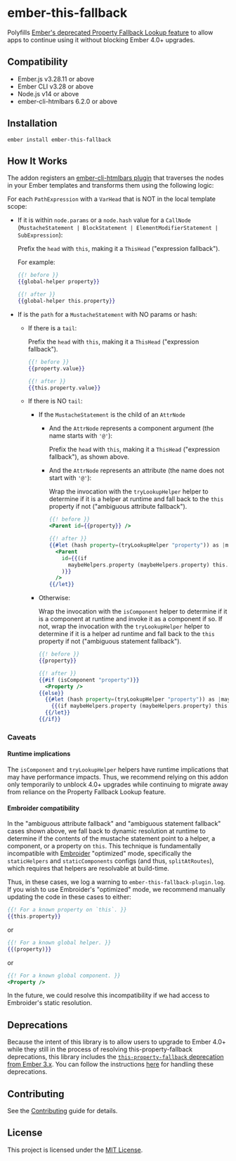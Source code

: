 # ember-this-fallback

Polyfills [Ember's deprecated Property Fallback Lookup feature](https://deprecations.emberjs.com/v3.x/#toc_this-property-fallback) to allow apps to continue using it without blocking Ember 4.0+ upgrades.

## Compatibility

- Ember.js v3.28.11 or above
- Ember CLI v3.28 or above
- Node.js v14 or above
- ember-cli-htmlbars 6.2.0 or above

## Installation

```shell
ember install ember-this-fallback
```

## How It Works

The addon registers an [ember-cli-htmlbars plugin](https://github.com/ember-cli/ember-cli-htmlbars#adding-custom-plugins) that traverses the nodes in your Ember templates and transforms them using the following logic:

For each `PathExpression` with a `VarHead` that is NOT in the local template scope:

- If it is within `node.params` or a `node.hash` value for a `CallNode` (`MustacheStatement | BlockStatement | ElementModifierStatement | SubExpression`):

  Prefix the `head` with `this`, making it a `ThisHead` ("expression fallback").

  For example:

  ```hbs
  {{! before }}
  {{global-helper property}}

  {{! after }}
  {{global-helper this.property}}
  ```

- If is the `path` for a `MustacheStatement` with NO params or hash:

  - If there is a `tail`:

    Prefix the `head` with `this`, making it a `ThisHead` ("expression fallback").

    ```hbs
    {{! before }}
    {{property.value}}

    {{! after }}
    {{this.property.value}}
    ```

  - If there is NO `tail`:

    - If the `MustacheStatement` is the child of an `AttrNode`

      - And the `AttrNode` represents a component argument (the name starts with `'@'`):

        Prefix the `head` with `this`, making it a `ThisHead` ("expression fallback"), as shown above.

      - And the `AttrNode` represents an attribute (the name does not start with `'@'`):

        Wrap the invocation with the `tryLookupHelper` helper to determine if it is a helper at runtime and fall back to the `this` property if not ("ambiguous attribute fallback").

        ```hbs
        {{! before }}
        <Parent id={{property}} />

        {{! after }}
        {{#let (hash property=(tryLookupHelper "property")) as |maybeHelpers|}}
          <Parent
            id={{(if
              maybeHelpers.property (maybeHelpers.property) this.property
            )}}
          />
        {{/let}}
        ```

    - Otherwise:

      Wrap the invocation with the `isComponent` helper to determine if it is a component at runtime and invoke it as a component if so. If not, wrap the invocation with the `tryLookupHelper` helper to determine if it is a helper ad runtime and fall back to the `this` property if not ("ambiguous statement fallback").

      ```hbs
      {{! before }}
      {{property}}

      {{! after }}
      {{#if (isComponent "property")}}
        <Property />
      {{else}}
        {{#let (hash property=(tryLookupHelper "property")) as |maybeHelpers|}}
          {{(if maybeHelpers.property (maybeHelpers.property) this.property)}}
        {{/let}}
      {{/if}}
      ```

### Caveats

#### Runtime implications

The `isComponent` and `tryLookupHelper` helpers have runtime implications that may have performance impacts. Thus, we recommend relying on this addon only temporarily to unblock 4.0+ upgrades while continuing to migrate away from reliance on the Property Fallback Lookup feature.

#### Embroider compatibility

In the "ambiguous attribute fallback" and "ambiguous statement fallback" cases shown above, we fall back to dynamic resolution at runtime to determine if the contents of the mustache statement point to a helper, a component, or a property on `this`. This technique is fundamentally incompatible with [Embroider](https://github.com/embroider-build/embroider) "optimized" mode, specifically the `staticHelpers` and `staticComponents` configs (and thus, `splitAtRoutes`), which requires that helpers are resolvable at build-time.

Thus, in these cases, we log a warning to `ember-this-fallback-plugin.log`. If you wish to use Embroider's "optimized" mode, we recommend manually updating the code in these cases to either:

```hbs
{{! For a known property on `this`. }}
{{this.property}}
```

or

```hbs
{{! For a known global helper. }}
{{(property)}}
```

or

```hbs
{{! For a known global component. }}
<Property />
```

In the future, we could resolve this incompatibility if we had access to Embroider's static resolution.

## Deprecations

Because the intent of this library is to allow users to upgrade to Ember 4.0+ while they still in the process of resolving this-property-fallback deprecations, this library includes the [`this-property-fallback` deprecation from Ember 3.x](https://deprecations.emberjs.com/v3.x#toc_this-property-fallback). You can follow the instructions [here](https://guides.emberjs.com/release/configuring-ember/handling-deprecations/) for handling these deprecations.

## Contributing

See the [Contributing](CONTRIBUTING.md) guide for details.

## License

This project is licensed under the [MIT License](LICENSE.md).
